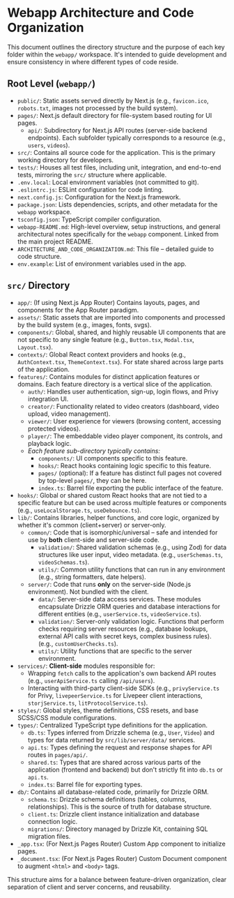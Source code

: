 # Webapp Architecture and Code Organization

This document outlines the directory structure and the purpose of each key folder within the `webapp/` workspace. It's intended to guide development and ensure consistency in where different types of code reside.

## Root Level (`webapp/`)

- `public/`: Static assets served directly by Next.js (e.g., `favicon.ico`, `robots.txt`, images not processed by the build system).
- `pages/`: Next.js default directory for file-system based routing for UI pages.
  - `api/`: Subdirectory for Next.js API routes (server-side backend endpoints). Each subfolder typically corresponds to a resource (e.g., `users`, `videos`).
- `src/`: Contains all source code for the application. This is the primary working directory for developers.
- `tests/`: Houses all test files, including unit, integration, and end-to-end tests, mirroring the `src/` structure where applicable.
- `.env.local`: Local environment variables (not committed to git).
- `.eslintrc.js`: ESLint configuration for code linting.
- `next.config.js`: Configuration for the Next.js framework.
- `package.json`: Lists dependencies, scripts, and other metadata for the `webapp` workspace.
- `tsconfig.json`: TypeScript compiler configuration.
- `webapp-README.md`: High-level overview, setup instructions, and general architectural notes specifically for the `webapp` component. Linked from the main project README.
- `ARCHITECTURE_AND_CODE_ORGANIZATION.md`: This file – detailed guide to code structure.
- `env.example`: List of environment variables used in the app.

## `src/` Directory

- `app/`: (If using Next.js App Router) Contains layouts, pages, and components for the App Router paradigm.
- `assets/`: Static assets that are imported into components and processed by the build system (e.g., images, fonts, svgs).
- `components/`: Global, shared, and highly reusable UI components that are not specific to any single feature (e.g., `Button.tsx`, `Modal.tsx`, `Layout.tsx`).
- `contexts/`: Global React context providers and hooks (e.g., `AuthContext.tsx`, `ThemeContext.tsx`). For state shared across large parts of the application.
- `features/`: Contains modules for distinct application features or domains. Each feature directory is a vertical slice of the application.
  - `auth/`: Handles user authentication, sign-up, login flows, and Privy integration UI.
  - `creator/`: Functionality related to video creators (dashboard, video upload, video management).
  - `viewer/`: User experience for viewers (browsing content, accessing protected videos).
  - `player/`: The embeddable video player component, its controls, and playback logic.
  - _Each feature sub-directory typically contains:_
    - `components/`: UI components specific to this feature.
    - `hooks/`: React hooks containing logic specific to this feature.
    - `pages/` (optional): If a feature has distinct full pages not covered by top-level `pages/`, they can be here.
    - `index.ts`: Barrel file exporting the public interface of the feature.
- `hooks/`: Global or shared custom React hooks that are not tied to a specific feature but can be used across multiple features or components (e.g., `useLocalStorage.ts`, `useDebounce.ts`).
- `lib/`: Contains libraries, helper functions, and core logic, organized by whether it's common (client+server) or server-only.
  - `common/`: Code that is isomorphic/universal – safe and intended for use by **both** client-side and server-side code.
    - `validation/`: Shared validation schemas (e.g., using Zod) for data structures like user input, video metadata. (e.g., `userSchemas.ts`, `videoSchemas.ts`).
    - `utils/`: Common utility functions that can run in any environment (e.g., string formatters, date helpers).
  - `server/`: Code that runs **only** on the server-side (Node.js environment). Not bundled with the client.
    - `data/`: Server-side data access services. These modules encapsulate Drizzle ORM queries and database interactions for different entities (e.g., `userService.ts`, `videoService.ts`).
    - `validation/`: Server-only validation logic. Functions that perform checks requiring server resources (e.g., database lookups, external API calls with secret keys, complex business rules). (e.g., `customUserChecks.ts`).
    - `utils/`: Utility functions that are specific to the server environment.
- `services/`: **Client-side** modules responsible for:
  - Wrapping `fetch` calls to the application's own backend API routes (e.g., `userApiService.ts` calling `/api/users`).
  - Interacting with third-party client-side SDKs (e.g., `privyService.ts` for Privy, `livepeerService.ts` for Livepeer client interactions, `storjService.ts`, `litProtocolService.ts`).
- `styles/`: Global styles, theme definitions, CSS resets, and base SCSS/CSS module configurations.
- `types/`: Centralized TypeScript type definitions for the application.
  - `db.ts`: Types inferred from Drizzle schema (e.g., `User`, `Video`) and types for data returned by `src/lib/server/data/` services.
  - `api.ts`: Types defining the request and response shapes for API routes in `pages/api/`.
  - `shared.ts`: Types that are shared across various parts of the application (frontend and backend) but don't strictly fit into `db.ts` or `api.ts`.
  - `index.ts`: Barrel file for exporting types.
- `db/`: Contains all database-related code, primarily for Drizzle ORM.
  - `schema.ts`: Drizzle schema definitions (tables, columns, relationships). This is the source of truth for database structure.
  - `client.ts`: Drizzle client instance initialization and database connection logic.
  - `migrations/`: Directory managed by Drizzle Kit, containing SQL migration files.
- `_app.tsx`: (For Next.js Pages Router) Custom App component to initialize pages.
- `_document.tsx`: (For Next.js Pages Router) Custom Document component to augment `<html>` and `<body>` tags.

This structure aims for a balance between feature-driven organization, clear separation of client and server concerns, and reusability.
